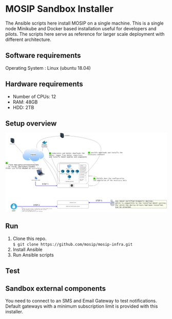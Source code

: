 # MOSIP Sandbox Installer
  
The Ansible scripts here install MOSIP on a single machine. This is a single node Minikube and Docker based installation useful for developers and pilots. The scripts here serve as reference for larger scale deployment with different architecture.

## Software requirements
Operating System : Linux (ubuntu 18.04)

## Hardware requirements
* Number of CPUs: 12
* RAM: 48GB
* HDD: 2TB

## Setup overview
![Component diagram](images/SandboxComponents.jpg)

## Run
1. Clone this repo.  
`$ git clone https://github.com/mosip/mosip-infra.git`
1. Install Ansible
1. Run Ansible scripts

## Test

## Sandbox external components
You need to connect to an SMS and Email Gateway to test notifications.  Default gateways with a minimum subscription limit is provided with this installer.

